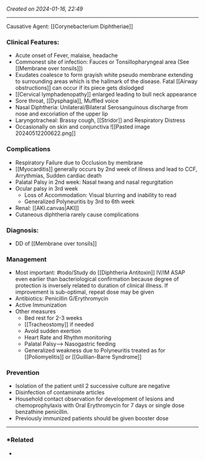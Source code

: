 *Created on 2024-01-16, 22:49* 

---
Causative Agent: [[Corynebacterium Diphtheriae]]

### Clinical Features:
 - Acute onset of Fever, malaise, headache
 - Commonest site of infection: Fauces or Tonsillopharyngeal area (See [[Membrane over tonsils]])
 - Exudates coalesce to form grayish white pseudo membrane extending to surrounding areas which is the hallmark of the disease. Fatal [[Airway obstructions]] can occur if its piece gets dislodged
 - [[Cervical lymphadenopathy]] enlarged leading to bull neck appearance
 - Sore throat, [[Dysphagia]], Muffled voice
 - Nasal Diphtheria: Unilateral/Bilateral Serosanguinous discharge from nose and excoriation of the upper lip
 - Laryngotracheal: Brassy cough, [[Stridor]] and Respiratory Distress
 - Occasionally on skin and conjunctiva
![[Pasted image 20240512200622.png]]
### Complications
- Respiratory Failure due to Occlusion by membrane
- [[Myocarditis]] generally occurs by 2nd week of illness and lead to CCF, Arrythmias, Sudden cardiac death
- Palatal Palsy in 2nd week: Nasal twang and nasal regurgitation
- Ocular palsy in 3rd week
	- Loss of Accommodation: Visual blurring and inability to read
	- Generalized Polyneuritis by 3rd to 6th week
- Renal: [[AKI.canvas|AKI]] 
- Cutaneous diphtheria rarely cause complications

### Diagnosis:
- DD of [[Membrane over tonsils]] 

### Management
 - Most important: #todo/Study do [[Diphtheria Antitoxin]] IV/IM ASAP even earlier than bacteriological confirmation because degree of protection is inversely related to duration of clinical illness. If improvement is sub-optimal, repeat dose may be given
 - Antibiotics: Penicillin G/Erythromycin
 - Active Immunization
 - Other measures
	 - Bed rest for 2-3 weeks
	 - [[Tracheostomy]] if needed
	 - Avoid sudden exertion
	 - Heart Rate and Rhythm monitoring
	 - Palatal Palsy--> Nasogastric feeding
	 - Generalized weakness due to Polyneuritis treated as for [[Poliomyelitis]] or [[Guillian-Barre Syndrome]] 

### Prevention
 - Isolation of the patient until 2 successive culture are negative
 - Disinfection of contaminate articles
 - Household contact observation for development of lesions and chemoprophylaxis with Oral Erythromycin for 7 days or single dose benzathine penicillin.
 - Previously immunized patients should be given booster dose

---
### *Related
- 